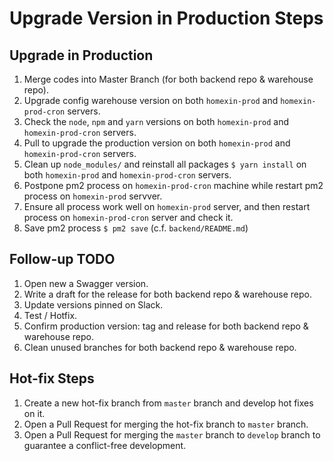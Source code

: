 # Upgrade Version in Production Steps



## Upgrade in Production
1. Merge codes into Master Branch (for both backend repo & warehouse repo).
2. Upgrade config warehouse version on both `homexin-prod` and `homexin-prod-cron` servers.
3. Check the `node`, `npm` and `yarn` versions on both `homexin-prod` and `homexin-prod-cron` servers.
4. Pull to upgrade the production version on both `homexin-prod` and `homexin-prod-cron` servers.
5. Clean up `node_modules/` and reinstall all packages `$ yarn install` on both `homexin-prod` and `homexin-prod-cron` servers.
6. Postpone pm2 process on `homexin-prod-cron` machine while restart pm2 process on `homexin-prod` servver.
7. Ensure all process work well on `homexin-prod` server, and then restart process on `homexin-prod-cron` server and check it.
8. Save pm2 process `$ pm2 save` (c.f. `backend/README.md`)


## Follow-up TODO
1. Open new a Swagger version.
2. Write a draft for the release for both backend repo & warehouse repo.
3. Update versions pinned on Slack.
4. Test / Hotfix.
5. Confirm production version: tag and release for both backend repo & warehouse repo.
7. Clean unused branches for both backend repo & warehouse repo.


## Hot-fix Steps
1. Create a new hot-fix branch from `master` branch and develop hot fixes on it.
2. Open a Pull Request for merging the hot-fix branch to `master` branch.
3. Open a Pull Request for merging the `master` branch to `develop` branch to guarantee a conflict-free development.